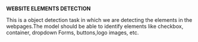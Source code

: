 **WEBSITE ELEMENTS DETECTION**


This is a object detection task in which we are detecting the elements in the webpages.The model should be able to identify elements like  checkbox, container, dropdown Forms, 
buttons,logo images, etc.
